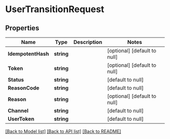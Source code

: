 # UserTransitionRequest

## Properties
Name | Type | Description | Notes
------------ | ------------- | ------------- | -------------
**IdempotentHash** | **string** |  | [optional] [default to null]
**Token** | **string** |  | [optional] [default to null]
**Status** | **string** |  | [default to null]
**ReasonCode** | **string** |  | [default to null]
**Reason** | **string** |  | [optional] [default to null]
**Channel** | **string** |  | [default to null]
**UserToken** | **string** |  | [default to null]

[[Back to Model list]](../README.md#documentation-for-models) [[Back to API list]](../README.md#documentation-for-api-endpoints) [[Back to README]](../README.md)


